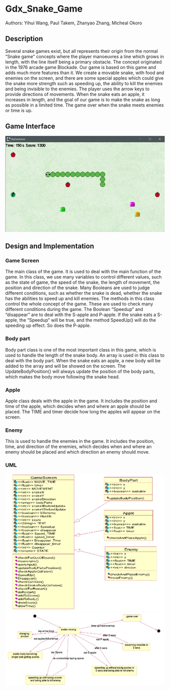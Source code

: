 # Gdx_Snake_Game
Authors:  Yihui Wang, Paul Takem, Zhanyao Zhang, Micheal Okoro 
## Description
Several snake games exist, but all represents their origin from the normal “Snake game” concepts where the player manoeuvres a line which grows in length, with the line itself being a primary obstacle. The concept originated in the 1976 arcade game Blockade. Our game is based on this game and adds much more features than it. 
We create a movable snake, with food and enemies on the screen, and there are some special apples which could give the snake more strength such as speeding up, the ability to kill the enemies and being invisible to the enemies. The player uses the arrow keys to provide directions of movements. When the snake eats an apple, it increases in length, and the goal of our game is to make the snake as long as possible in a limited time. The game over when the snake meets enemies or time is up. 
## Game Interface
![](https://github.com/jameswyh/Gdx_Snake_Game/blob/master/SnakeInterface/Picture1.png)
## Design and Implementation
### Game Screen
The main class of the game. It is used to deal with the main function of the game. In this class, we use many variables to control different values, such as the state of game, the speed of the snake, the length of movement, the position and direction of the snake. Many Booleans are used to judge different conditions, such as whether the snake is dead, whether the snake has the abilities to speed up and kill enemies. The methods in this class control the whole concept of the game. These are used to check many different conditions during the game. 
The Boolean “Speedup” and “disappear” are to deal with the S-apple and P-apple. If the snake eats a S-apple, the “Speedup” will be true, and the method SpeedUp() will do the speeding up effect. So does the P-apple.
### Body part
Body part class is one of the most important class in this game, which is used to handle the length of the snake body. An array is used in this class to deal with the body part. When the snake eats an apple, a new body will be added to the array and will be showed on the screen. The UpdateBodyPosition() will always update the position of the body parts, which makes the body move following the snake head.  
### Apple
Apple class deals with the apple in the game. It includes the position and time of the apple, which decides when and where an apple should be placed. The TIME and timer decide how long the apples will appear on the screen.
### Enemy
This is used to handle the enemies in the game. It includes the position, time, and direction of the enemies, which decides when and where an enemy should be placed and which direction an enemy should move.
### UML
![](https://github.com/jameswyh/Gdx_Snake_Game/blob/master/SnakeInterface/uml1.png)
![](https://github.com/jameswyh/Gdx_Snake_Game/blob/master/SnakeInterface/uml2.png)


